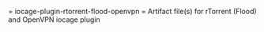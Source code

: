 = iocage-plugin-rtorrent-flood-openvpn =
Artifact file(s) for rTorrent (Flood) and OpenVPN iocage plugin
